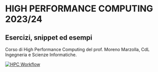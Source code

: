 # HIGH PERFORMANCE COMPUTING 2023/24
## Esercizi, snippet ed esempi
Corso di High Performance Computing del prof. Moreno Marzolla, CdL Ingegneria e Scienze Informatiche.

[![HPC Workflow](https://github.com/aleemont/hpc/actions/workflows/make.yml/badge.svg)](https://github.com/aleemont/hpc/actions/workflows/make.yml)